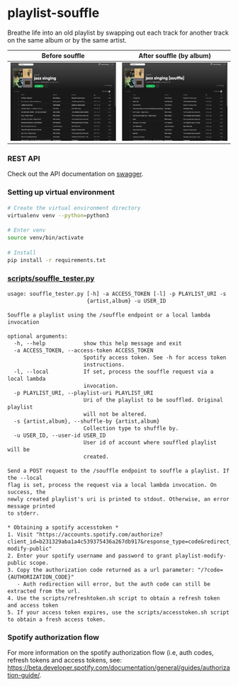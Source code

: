 # playlist-souffle
Breathe life into an old playlist by swapping out each track for another track on the same album or by the same artist.

Before souffle              |  After souffle (by album)
:--------------------------:|:-------------------------:
![](docs/jazz-singing.png)  |  ![](docs/jazz-singing-souffle.png)

### REST API

Check out the API documentation on [swagger](https://app.swaggerhub.com/apis/zhammer/playlist-souffle/1.0.0-oas3).

### Setting up virtual environment
```bash
# Create the virtual environment directory
virtualenv venv --python=python3

# Enter venv
source venv/bin/activate

# Install
pip install -r requirements.txt
```

### [scripts/souffle_tester.py](scripts/souffle_tester.py)
```
usage: souffle_tester.py [-h] -a ACCESS_TOKEN [-l] -p PLAYLIST_URI -s
                         {artist,album} -u USER_ID

Souffle a playlist using the /souffle endpoint or a local lambda invocation

optional arguments:
  -h, --help            show this help message and exit
  -a ACCESS_TOKEN, --access-token ACCESS_TOKEN
                        Spotify access token. See -h for access token
                        instructions.
  -l, --local           If set, process the souffle request via a local lambda
                        invocation.
  -p PLAYLIST_URI, --playlist-uri PLAYLIST_URI
                        Uri of the playlist to be souffled. Original playlist
                        will not be altered.
  -s {artist,album}, --shuffle-by {artist,album}
                        Collection type to shuffle by.
  -u USER_ID, --user-id USER_ID
                        User id of account where souffled playlist will be
                        created.

Send a POST request to the /souffle endpoint to souffle a playlist. If the --local
flag is set, process the request via a local lambda invocation. On success, the
newly created playlist's uri is printed to stdout. Otherwise, an error message printed
to stderr.

* Obtaining a spotify accesstoken *
1. Visit "https://accounts.spotify.com/authorize?client_id=b231329aba1a4c539375436a267db917&response_type=code&redirect_uri=https://127.0.0.1:8100&scope=playlist-modify-public"
2. Enter your spotify username and password to grant playlist-modify-public scope.
3. Copy the authorization code returned as a url parameter: "/?code={AUTHORIZATION_CODE}"
   - Auth redirection will error, but the auth code can still be extracted from the url.
4. Use the scripts/refreshtoken.sh script to obtain a refresh token and access token
5. If your access token expires, use the scripts/accesstoken.sh script to obtain a fresh access token.
```

### Spotify authorization flow
For more information on the spotify authorization flow (i.e, auth codes, refresh tokens and access tokens, see: https://beta.developer.spotify.com/documentation/general/guides/authorization-guide/.
